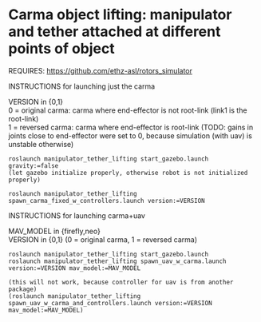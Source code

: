 Carma object lifting: manipulator and tether attached at different points of object 
==========================

REQUIRES:
https://github.com/ethz-asl/rotors_simulator

INSTRUCTIONS for launching just the carma

VERSION in {0,1}  
0 = original carma: carma where end-effector is not root-link (link1 is the root-link)  
1 = reversed carma: carma where end-effector is root-link (TODO: gains in joints close to end-effector were set to 0, because simulation (with uav) is unstable otherwise)
~~~
roslaunch manipulator_tether_lifting start_gazebo.launch gravity:=false
(let gazebo initialize properly, otherwise robot is not initialized properly)

roslaunch manipulator_tether_lifting spawn_carma_fixed_w_controllers.launch version:=VERSION
~~~


INSTRUCTIONS for launching carma+uav  

MAV_MODEL in {firefly,neo}  
VERSION in {0,1} (0 = original carma, 1 = reversed carma)

~~~
roslaunch manipulator_tether_lifting start_gazebo.launch
roslaunch manipulator_tether_lifting spawn_uav_w_carma.launch version:=VERSION mav_model:=MAV_MODEL

(this will not work, because controller for uav is from another package)
(roslaunch manipulator_tether_lifting spawn_uav_w_carma_and_controllers.launch version:=VERSION mav_model:=MAV_MODEL)
~~~
